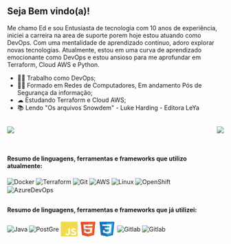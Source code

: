 ## Seja Bem vindo(a)!

Me chamo Ed e sou Entusiasta de tecnologia com 10 anos de experiência, iniciei a carreira na area de suporte porem hoje estou atuando como DevOps. Com uma mentalidade de aprendizado contínuo, adoro explorar novas tecnologias. Atualmente, estou em uma curva de aprendizado emocionante como DevOps e estou ansioso para me aprofundar em Terraform, Cloud AWS e Python.

- 👨‍💻 Trabalho como DevOps;
- 👨‍🎓 Formado em Redes de Computadores, Em andamento Pós de Segurança da informação;
- ☁ Estudando Terraform e Cloud AWS;
- 📚 Lendo "Os arquivos Snowdem" - Luke Harding - Editora LeYa

## 

<!-- Quadro com métricas --> 
<div> 
<img  height="180em" src="https://github-readme-stats.vercel.app/api?username=Edwanderson94&show_icons=true&theme=great-gatsby&include_all_commits=true&count_private=true"/>
<img align="right" height="130em" src="https://github-readme-stats.vercel.app/api/top-langs/?username=Edwanderson94&layout=compact&langs_count=16&theme=great-gatsby"/>
</div>
<br>

##
 
 <!-- Badges das linguagens de programação --> 
#### Resumo de linguagens, ferramentas e frameworks que utilizo atualmente:
<div style="display: inline_block">
<img align="center" alt="Docker" height="35" width="40" src="https://cdn.jsdelivr.net/gh/devicons/devicon/icons/docker/docker-plain-wordmark.svg" />
<img align="center" alt="Terraform" height="40" width="40" src="https://cdn.jsdelivr.net/gh/devicons/devicon/icons/terraform/terraform-original.svg" />
<img align="center" alt="Git" height="60" width="65" src="https://cdn.jsdelivr.net/gh/devicons/devicon/icons/git/git-original-wordmark.svg" />
<img align="center" alt="AWS" height="60" width="65" src="https://cdn.jsdelivr.net/gh/devicons/devicon/icons/amazonwebservices/amazonwebservices-plain-wordmark.svg" />
<img align="center" alt="Linux" height="35" width="40" src="https://cdn.jsdelivr.net/gh/devicons/devicon/icons/linux/linux-original.svg" />
<img align="center" alt="OpenShift" height="30" width="30" src="https://www.svgrepo.com/download/354143/openshift.svg" />
<img align="center" alt="AzureDevOps" height="30" width="30" src="https://www.svgrepo.com/download/448271/azure-devops.svg" />
</div>

 ##
 
  <!-- Badges resumo ferramentas e linguagens -->
 #### Resumo de linguagens, ferramentas e frameworks que já utilizei:
 <div style="display: inline_block">
<img align="center" alt="Java" height="35" width="40" src="https://cdn.jsdelivr.net/gh/devicons/devicon/icons/java/java-original.svg" />
<img align="center" alt="PostGre" height="30" width="35" src="https://cdn.jsdelivr.net/gh/devicons/devicon/icons/postgresql/postgresql-original.svg" />
<img align="center" alt="Js" height="35" width="40" src="https://raw.githubusercontent.com/devicons/devicon/master/icons/javascript/javascript-plain.svg" />
<img align="center" alt="HTML" height="35" width="40" src="https://raw.githubusercontent.com/devicons/devicon/master/icons/html5/html5-original.svg" />
<img align="center" alt="CSS" height="35" width="40" src="https://raw.githubusercontent.com/devicons/devicon/master/icons/css3/css3-original.svg" />
<img align="center" alt="Gitlab" height="35" width="40" src="https://cdn.jsdelivr.net/gh/devicons/devicon/icons/gitlab/gitlab-original-wordmark.svg" />
<img align="center" alt="Gitlab" height="35" width="40" src="https://cdn.jsdelivr.net/gh/devicons/devicon/icons/grafana/grafana-original-wordmark.svg" />
</div>
